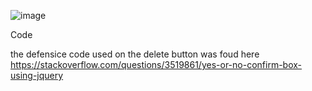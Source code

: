 ![image](https://user-images.githubusercontent.com/85559896/148698131-abc16d2a-50d2-46d1-8342-779c84b94399.png)












Code

the defensice code used on the delete button was foud here
https://stackoverflow.com/questions/3519861/yes-or-no-confirm-box-using-jquery
